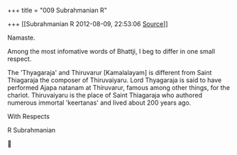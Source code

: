 +++
title = "009 Subrahmanian R"

+++
[[Subrahmanian R	2012-08-09, 22:53:06 [Source](https://groups.google.com/g/samskrita/c/9pLmZYZ4NcI)]]



Namaste.



Among the most infomative words of Bhattji, I beg to differ in one small respect.

The 'Thyagaraja' and Thiruvarur \[Kamalalayam\] is different from Saint Thiagaraja the composer of Thiruvaiyaru. Lord Thyagaraja is said to have performed Ajapa natanam at Thiruvarur, famous among other things, for the chariot. Thiruvaiyaru is the place of Saint Thiagaraja who authored numerous immortal 'keertanas' and lived about 200 years ago.



With Respects

R Subrahmanian  
  



